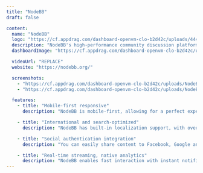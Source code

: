 ```yaml
---
title: "NodeBB"
draft: false

content:
  name: "NodeBB"
  logo: "https://cf.appdrag.com/dashboard-openvm-clo-b2d42c/uploads/4449608-JWIL-VV33.png"
  description: "NodeBB's high-performance community discussion platform offers fast and dependable performance that supports even the biggest and most active community. NodeBB forums look great on all devices – phone, tablet, or desktop. You can customize colors, icons, layout, and more with a few clicks."
  dashboardImage: "https://cf.appdrag.com/dashboard-openvm-clo-b2d42c/uploads/NodeBB-1-4d3U.jpg"

  videoUrl: "REPLACE"
  website: "https://nodebb.org/"

  screenshots:
    - "https://cf.appdrag.com/dashboard-openvm-clo-b2d42c/uploads/NodeBB-1-4d3U.jpg"
    - "https://cf.appdrag.com/dashboard-openvm-clo-b2d42c/uploads/NodeBB-2-TYQe.jpg"

  features:
    - title: "Mobile-first responsive"
      description: "NodeBB is mobile-first, allowing for a perfect experience on every device and screen."

    - title: "International and search-optimized"
      description: "NodeBB has built-in localization support, with over 50 languages actively translated. You can enhance your rankings with human-readable URLs, semantic HTML with embedded microdata, and more"

    - title: "Social authentication integration"
      description: "You can easily share content to Facebook, Google and Twitter, bringing more visitors to your community."

    - title: "Real-time streaming, native analytics"
      description: "NodeBB enables fast interaction with instant notifications, streaming posts and real-time chats. Your analytics dashboard has the real-time tools to show what content your users enjoy most."
---
```


